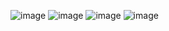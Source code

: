 ![image](https://github.com/user-attachments/assets/e2756b14-ca0c-403d-a0d0-e1dfc1e8f2e7)
![image](https://github.com/user-attachments/assets/84270efb-d087-4a4f-acf7-f3a68729b145)
![image](https://github.com/user-attachments/assets/669c9c45-eb5c-4dab-b7a9-16ce19963ab5)
![image](https://github.com/user-attachments/assets/89fe5e5a-2bf9-4de8-9e67-ab3307724d93)



